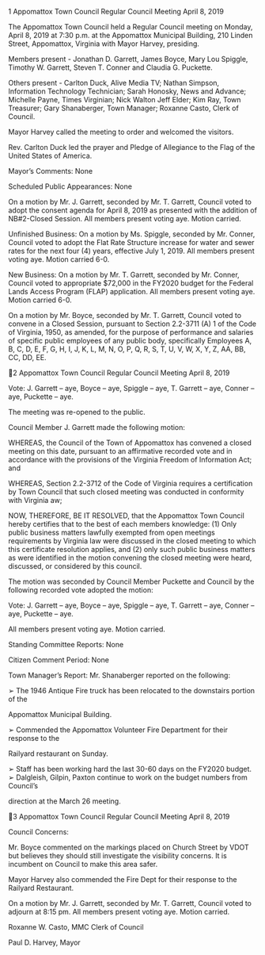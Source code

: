 1  Appomattox Town Council
Regular Council Meeting
April 8, 2019

The Appomattox Town Council held a Regular Council meeting on Monday, April 8, 2019 at
7:30 p.m. at the Appomattox Municipal Building, 210 Linden Street, Appomattox, Virginia with
Mayor Harvey, presiding.

Members present - Jonathan D. Garrett, James Boyce, Mary Lou Spiggle, Timothy W. Garrett,
Steven T. Conner and Claudia G. Puckette.

Others present - Carlton Duck, Alive Media TV; Nathan Simpson, Information Technology
Technician; Sarah Honosky, News and Advance; Michelle Payne, Times Virginian; Nick Walton
Jeff Elder; Kim Ray, Town Treasurer; Gary Shanaberger, Town Manager; Roxanne Casto, Clerk
of Council.

Mayor Harvey called the meeting to order and welcomed the visitors.

Rev. Carlton Duck led the prayer and Pledge of Allegiance to the Flag of the United States of
America.

Mayor’s Comments:
None

Scheduled Public Appearances:
None

On a motion by Mr. J. Garrett, seconded by Mr. T. Garrett, Council voted to adopt the consent
agenda for April 8, 2019 as presented with the addition of NB#2-Closed Session. All members
present voting aye. Motion carried.

Unfinished Business:
On a motion by Ms. Spiggle, seconded by Mr. Conner, Council voted to adopt the Flat Rate
Structure increase for water and sewer rates for the next four (4) years, effective July 1, 2019. All
members present voting aye. Motion carried 6-0.

New Business:
On a motion by Mr. T. Garrett, seconded by Mr. Conner, Council voted to appropriate $72,000
in the FY2020 budget for the Federal Lands Access Program (FLAP) application. All members
present voting aye. Motion carried 6-0.

On a motion by Mr. Boyce, seconded by Mr. T. Garrett, Council voted to convene in a Closed
Session, pursuant to Section 2.2-3711 (A) 1 of the Code of Virginia, 1950, as amended, for the
purpose of performance and salaries of specific public employees of any public body,
specifically Employees A, B, C, D, E, F, G, H, I, J, K, L, M, N, O, P, Q, R, S, T, U, V, W, X, Y,
Z, AA, BB, CC, DD, EE.

2  Appomattox Town Council
Regular Council Meeting
April 8, 2019

Vote:  J. Garrett – aye, Boyce – aye, Spiggle – aye, T. Garrett – aye, Conner – aye, Puckette –
aye.

The meeting was re-opened to the public.

Council Member J. Garrett made the following motion:

WHEREAS, the Council of the Town of Appomattox has convened a closed meeting on this
date, pursuant to an affirmative recorded vote and in accordance with the provisions of the
Virginia Freedom of Information Act; and

WHEREAS, Section 2.2-3712 of the Code of Virginia requires a certification by Town Council
that such closed meeting was conducted in conformity with Virginia aw;

NOW, THEREFORE, BE IT RESOLVED, that the Appomattox Town Council hereby certifies
that to the best of each members knowledge: (1) Only public business matters lawfully exempted
from open meetings requirements by Virginia law were discussed in the closed meeting to which
this certificate resolution applies, and (2) only such public business matters as were identified in
the motion convening the closed meeting were heard, discussed, or considered by this council.

The motion was seconded by Council Member Puckette and Council by the following recorded
vote adopted the motion:

Vote:  J. Garrett – aye, Boyce – aye, Spiggle – aye, T. Garrett – aye, Conner – aye, Puckette –
aye.

All members present voting aye. Motion carried.

Standing Committee Reports:
None

Citizen Comment Period:
None

Town Manager’s Report:
Mr. Shanaberger reported on the following:

➢  The 1946 Antique Fire truck has been relocated to the downstairs portion of the

Appomattox Municipal Building.

➢  Commended the Appomattox Volunteer Fire Department for their response to the

Railyard restaurant on Sunday.

➢  Staff has been working hard the last 30-60 days on the FY2020 budget.
➢  Dalgleish, Gilpin, Paxton continue to work on the budget numbers from Council’s

direction at the March 26 meeting.

3  Appomattox Town Council
Regular Council Meeting
April 8, 2019

Council Concerns:

Mr. Boyce commented on the markings placed on Church Street by VDOT but believes they
should still investigate the visibility concerns. It is incumbent on Council to make this area safer.

Mayor Harvey also commended the Fire Dept for their response to the Railyard Restaurant.

On a motion by Mr. J. Garrett, seconded by Mr. T. Garrett, Council voted to adjourn at 8:15 pm.
All members present voting aye. Motion carried.

Roxanne W. Casto, MMC
Clerk of Council

Paul D. Harvey, Mayor


